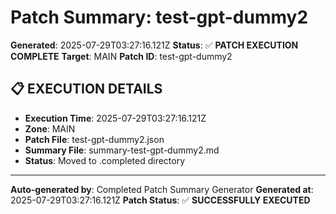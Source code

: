 # Patch Summary: test-gpt-dummy2

**Generated**: 2025-07-29T03:27:16.121Z
**Status**: ✅ **PATCH EXECUTION COMPLETE**
**Target**: MAIN
**Patch ID**: test-gpt-dummy2

## 📋 **EXECUTION DETAILS**

- **Execution Time**: 2025-07-29T03:27:16.121Z
- **Zone**: MAIN
- **Patch File**: test-gpt-dummy2.json
- **Summary File**: summary-test-gpt-dummy2.md
- **Status**: Moved to .completed directory

---
**Auto-generated by**: Completed Patch Summary Generator
**Generated at**: 2025-07-29T03:27:16.121Z
**Patch Status**: ✅ **SUCCESSFULLY EXECUTED**
